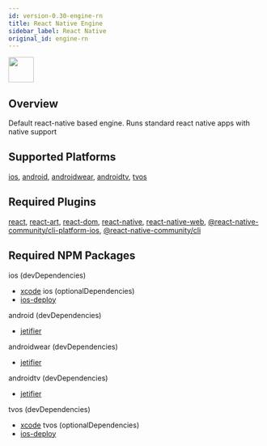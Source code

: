 ```yaml
---
id: version-0.30-engine-rn
title: React Native Engine
sidebar_label: React Native
original_id: engine-rn
---
```


<img src="https://renative.org/img/ic_engine.png" width=50 height=50 />

<!--AUTO_GENERATED_START-->


## Overview

Default react-native based engine. Runs standard react native apps with native support

## Supported Platforms

[ios](platform-ios.md), [android](platform-android.md), [androidwear](platform-androidwear.md), [androidtv](platform-androidtv.md), [tvos](platform-tvos.md)

## Required Plugins

[react](plugins#react), [react-art](plugins#react-art), [react-dom](plugins#react-dom), [react-native](plugins#react-native), [react-native-web](plugins#react-native-web), [@react-native-community/cli-platform-ios](plugins#react-native-communitycli-platform-ios), [@react-native-community/cli](plugins#react-native-communitycli)

## Required NPM Packages

ios (devDependencies)
  - [xcode](https://www.npmjs.com/package/xcode)
ios (optionalDependencies)
  - [ios-deploy](https://www.npmjs.com/package/ios-deploy)


android (devDependencies)
  - [jetifier](https://www.npmjs.com/package/jetifier)


androidwear (devDependencies)
  - [jetifier](https://www.npmjs.com/package/jetifier)


androidtv (devDependencies)
  - [jetifier](https://www.npmjs.com/package/jetifier)


tvos (devDependencies)
  - [xcode](https://www.npmjs.com/package/xcode)
tvos (optionalDependencies)
  - [ios-deploy](https://www.npmjs.com/package/ios-deploy)





<!--AUTO_GENERATED_END-->
